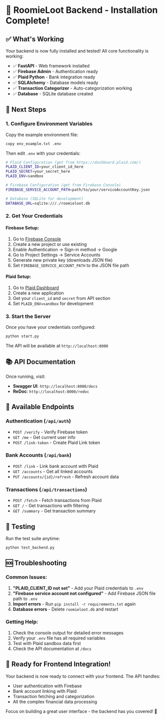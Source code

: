 # 🎉 RoomieLoot Backend - Installation Complete!

## ✅ What's Working

Your backend is now fully installed and tested! All core functionality is working:

- ✅ **FastAPI** - Web framework installed
- ✅ **Firebase Admin** - Authentication ready
- ✅ **Plaid Python** - Bank integration ready  
- ✅ **SQLAlchemy** - Database models ready
- ✅ **Transaction Categorizer** - Auto-categorization working
- ✅ **Database** - SQLite database created

## 🚀 Next Steps

### 1. Configure Environment Variables

Copy the example environment file:
```bash
copy env_example.txt .env
```

Then edit `.env` with your credentials:

```bash
# Plaid Configuration (get from https://dashboard.plaid.com/)
PLAID_CLIENT_ID=your_client_id_here
PLAID_SECRET=your_secret_here
PLAID_ENV=sandbox

# Firebase Configuration (get from Firebase Console)
FIREBASE_SERVICE_ACCOUNT_PATH=path/to/your/serviceAccountKey.json

# Database (SQLite for development)
DATABASE_URL=sqlite:///./roomieloot.db
```

### 2. Get Your Credentials

#### Firebase Setup:
1. Go to [Firebase Console](https://console.firebase.google.com/)
2. Create a new project or use existing
3. Enable Authentication → Sign-in method → Google
4. Go to Project Settings → Service Accounts
5. Generate new private key (downloads JSON file)
6. Set `FIREBASE_SERVICE_ACCOUNT_PATH` to the JSON file path

#### Plaid Setup:
1. Go to [Plaid Dashboard](https://dashboard.plaid.com/)
2. Create a new application
3. Get your `client_id` and `secret` from API section
4. Set `PLAID_ENV=sandbox` for development

### 3. Start the Server

Once you have your credentials configured:
```bash
python start.py
```

The API will be available at `http://localhost:8000`

## 📚 API Documentation

Once running, visit:
- **Swagger UI**: `http://localhost:8000/docs`
- **ReDoc**: `http://localhost:8000/redoc`

## 🔧 Available Endpoints

### Authentication (`/api/auth`)
- `POST /verify` - Verify Firebase token
- `GET /me` - Get current user info
- `POST /link-token` - Create Plaid Link token

### Bank Accounts (`/api/bank`)
- `POST /link` - Link bank account with Plaid
- `GET /accounts` - Get all linked accounts
- `PUT /accounts/{id}/refresh` - Refresh account data

### Transactions (`/api/transactions`)
- `POST /fetch` - Fetch transactions from Plaid
- `GET /` - Get transactions with filtering
- `GET /summary` - Get transaction summary

## 🧪 Testing

Run the test suite anytime:
```bash
python test_backend.py
```

## 🆘 Troubleshooting

### Common Issues:

1. **"PLAID_CLIENT_ID not set"** - Add your Plaid credentials to `.env`
2. **"Firebase service account not configured"** - Add Firebase JSON file path to `.env`
3. **Import errors** - Run `pip install -r requirements.txt` again
4. **Database errors** - Delete `roomieloot.db` and restart

### Getting Help:

1. Check the console output for detailed error messages
2. Verify your `.env` file has all required variables
3. Test with Plaid sandbox data first
4. Check the API documentation at `/docs`

## 🎯 Ready for Frontend Integration!

Your backend is now ready to connect with your frontend. The API handles:
- User authentication with Firebase
- Bank account linking with Plaid
- Transaction fetching and categorization
- All the complex financial data processing

Focus on building a great user interface - the backend has you covered! 🚀
